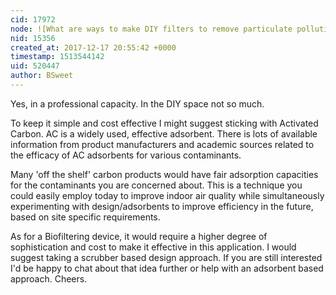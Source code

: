 ```yaml
---
cid: 17972
node: ![What are ways to make DIY filters to remove particulate pollution from indoor air?](../notes/Zengirl2/12-12-2017/what-are-ways-to-make-diy-filters-to-remove-particulate-pollution-from-indoor-air)
nid: 15356
created_at: 2017-12-17 20:55:42 +0000
timestamp: 1513544142
uid: 520447
author: BSweet
---
```


Yes, in a professional capacity. In the DIY space not so much.

To keep it simple and cost effective I might suggest sticking with Activated Carbon. AC is a widely used, effective adsorbent. There is lots of available information from product manufacturers and academic sources related to the efficacy of AC adsorbents for various contaminants.

Many 'off the shelf' carbon products would have fair adsorption capacities for the contaminants you are concerned about. This is a technique you could easily employ today to improve indoor air quality while simultaneously experimenting with design/adsorbents to improve efficiency in the future, based on site specific requirements.

As for a Biofiltering device, it would require a higher degree of sophistication and cost to make it effective in this application. I would suggest taking a scrubber based design approach. If you are still interested I'd be happy to chat about that idea further or help with an adsorbent based approach. Cheers.